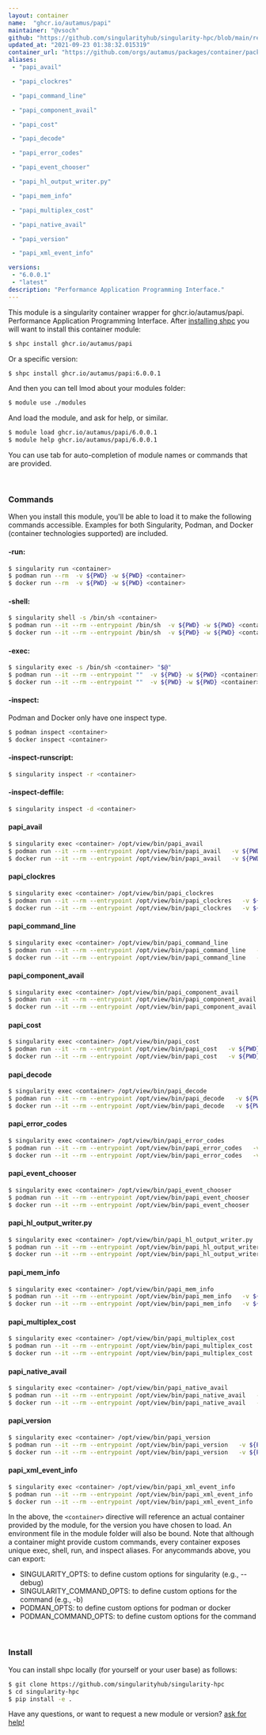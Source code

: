 ```yaml
---
layout: container
name:  "ghcr.io/autamus/papi"
maintainer: "@vsoch"
github: "https://github.com/singularityhub/singularity-hpc/blob/main/registry/ghcr.io/autamus/papi/container.yaml"
updated_at: "2021-09-23 01:38:32.015319"
container_url: "https://github.com/orgs/autamus/packages/container/package/papi"
aliases:
 - "papi_avail"

 - "papi_clockres"

 - "papi_command_line"

 - "papi_component_avail"

 - "papi_cost"

 - "papi_decode"

 - "papi_error_codes"

 - "papi_event_chooser"

 - "papi_hl_output_writer.py"

 - "papi_mem_info"

 - "papi_multiplex_cost"

 - "papi_native_avail"

 - "papi_version"

 - "papi_xml_event_info"

versions:
 - "6.0.0.1"
 - "latest"
description: "Performance Application Programming Interface."
---
```


This module is a singularity container wrapper for ghcr.io/autamus/papi.
Performance Application Programming Interface.
After [installing shpc](#install) you will want to install this container module:

```bash
$ shpc install ghcr.io/autamus/papi
```

Or a specific version:

```bash
$ shpc install ghcr.io/autamus/papi:6.0.0.1
```

And then you can tell lmod about your modules folder:

```bash
$ module use ./modules
```

And load the module, and ask for help, or similar.

```bash
$ module load ghcr.io/autamus/papi/6.0.0.1
$ module help ghcr.io/autamus/papi/6.0.0.1
```

You can use tab for auto-completion of module names or commands that are provided.

<br>

### Commands

When you install this module, you'll be able to load it to make the following commands accessible.
Examples for both Singularity, Podman, and Docker (container technologies supported) are included.

#### -run:

```bash
$ singularity run <container>
$ podman run --rm  -v ${PWD} -w ${PWD} <container>
$ docker run --rm  -v ${PWD} -w ${PWD} <container>
```

#### -shell:

```bash
$ singularity shell -s /bin/sh <container>
$ podman run --it --rm --entrypoint /bin/sh  -v ${PWD} -w ${PWD} <container>
$ docker run --it --rm --entrypoint /bin/sh  -v ${PWD} -w ${PWD} <container>
```

#### -exec:

```bash
$ singularity exec -s /bin/sh <container> "$@"
$ podman run --it --rm --entrypoint ""  -v ${PWD} -w ${PWD} <container> "$@"
$ docker run --it --rm --entrypoint ""  -v ${PWD} -w ${PWD} <container> "$@"
```

#### -inspect:

Podman and Docker only have one inspect type.

```bash
$ podman inspect <container>
$ docker inspect <container>
```

#### -inspect-runscript:

```bash
$ singularity inspect -r <container>
```

#### -inspect-deffile:

```bash
$ singularity inspect -d <container>
```


#### papi_avail
       
```bash
$ singularity exec <container> /opt/view/bin/papi_avail
$ podman run --it --rm --entrypoint /opt/view/bin/papi_avail   -v ${PWD} -w ${PWD} <container> -c " $@"
$ docker run --it --rm --entrypoint /opt/view/bin/papi_avail   -v ${PWD} -w ${PWD} <container> -c " $@"
```


#### papi_clockres
       
```bash
$ singularity exec <container> /opt/view/bin/papi_clockres
$ podman run --it --rm --entrypoint /opt/view/bin/papi_clockres   -v ${PWD} -w ${PWD} <container> -c " $@"
$ docker run --it --rm --entrypoint /opt/view/bin/papi_clockres   -v ${PWD} -w ${PWD} <container> -c " $@"
```


#### papi_command_line
       
```bash
$ singularity exec <container> /opt/view/bin/papi_command_line
$ podman run --it --rm --entrypoint /opt/view/bin/papi_command_line   -v ${PWD} -w ${PWD} <container> -c " $@"
$ docker run --it --rm --entrypoint /opt/view/bin/papi_command_line   -v ${PWD} -w ${PWD} <container> -c " $@"
```


#### papi_component_avail
       
```bash
$ singularity exec <container> /opt/view/bin/papi_component_avail
$ podman run --it --rm --entrypoint /opt/view/bin/papi_component_avail   -v ${PWD} -w ${PWD} <container> -c " $@"
$ docker run --it --rm --entrypoint /opt/view/bin/papi_component_avail   -v ${PWD} -w ${PWD} <container> -c " $@"
```


#### papi_cost
       
```bash
$ singularity exec <container> /opt/view/bin/papi_cost
$ podman run --it --rm --entrypoint /opt/view/bin/papi_cost   -v ${PWD} -w ${PWD} <container> -c " $@"
$ docker run --it --rm --entrypoint /opt/view/bin/papi_cost   -v ${PWD} -w ${PWD} <container> -c " $@"
```


#### papi_decode
       
```bash
$ singularity exec <container> /opt/view/bin/papi_decode
$ podman run --it --rm --entrypoint /opt/view/bin/papi_decode   -v ${PWD} -w ${PWD} <container> -c " $@"
$ docker run --it --rm --entrypoint /opt/view/bin/papi_decode   -v ${PWD} -w ${PWD} <container> -c " $@"
```


#### papi_error_codes
       
```bash
$ singularity exec <container> /opt/view/bin/papi_error_codes
$ podman run --it --rm --entrypoint /opt/view/bin/papi_error_codes   -v ${PWD} -w ${PWD} <container> -c " $@"
$ docker run --it --rm --entrypoint /opt/view/bin/papi_error_codes   -v ${PWD} -w ${PWD} <container> -c " $@"
```


#### papi_event_chooser
       
```bash
$ singularity exec <container> /opt/view/bin/papi_event_chooser
$ podman run --it --rm --entrypoint /opt/view/bin/papi_event_chooser   -v ${PWD} -w ${PWD} <container> -c " $@"
$ docker run --it --rm --entrypoint /opt/view/bin/papi_event_chooser   -v ${PWD} -w ${PWD} <container> -c " $@"
```


#### papi_hl_output_writer.py
       
```bash
$ singularity exec <container> /opt/view/bin/papi_hl_output_writer.py
$ podman run --it --rm --entrypoint /opt/view/bin/papi_hl_output_writer.py   -v ${PWD} -w ${PWD} <container> -c " $@"
$ docker run --it --rm --entrypoint /opt/view/bin/papi_hl_output_writer.py   -v ${PWD} -w ${PWD} <container> -c " $@"
```


#### papi_mem_info
       
```bash
$ singularity exec <container> /opt/view/bin/papi_mem_info
$ podman run --it --rm --entrypoint /opt/view/bin/papi_mem_info   -v ${PWD} -w ${PWD} <container> -c " $@"
$ docker run --it --rm --entrypoint /opt/view/bin/papi_mem_info   -v ${PWD} -w ${PWD} <container> -c " $@"
```


#### papi_multiplex_cost
       
```bash
$ singularity exec <container> /opt/view/bin/papi_multiplex_cost
$ podman run --it --rm --entrypoint /opt/view/bin/papi_multiplex_cost   -v ${PWD} -w ${PWD} <container> -c " $@"
$ docker run --it --rm --entrypoint /opt/view/bin/papi_multiplex_cost   -v ${PWD} -w ${PWD} <container> -c " $@"
```


#### papi_native_avail
       
```bash
$ singularity exec <container> /opt/view/bin/papi_native_avail
$ podman run --it --rm --entrypoint /opt/view/bin/papi_native_avail   -v ${PWD} -w ${PWD} <container> -c " $@"
$ docker run --it --rm --entrypoint /opt/view/bin/papi_native_avail   -v ${PWD} -w ${PWD} <container> -c " $@"
```


#### papi_version
       
```bash
$ singularity exec <container> /opt/view/bin/papi_version
$ podman run --it --rm --entrypoint /opt/view/bin/papi_version   -v ${PWD} -w ${PWD} <container> -c " $@"
$ docker run --it --rm --entrypoint /opt/view/bin/papi_version   -v ${PWD} -w ${PWD} <container> -c " $@"
```


#### papi_xml_event_info
       
```bash
$ singularity exec <container> /opt/view/bin/papi_xml_event_info
$ podman run --it --rm --entrypoint /opt/view/bin/papi_xml_event_info   -v ${PWD} -w ${PWD} <container> -c " $@"
$ docker run --it --rm --entrypoint /opt/view/bin/papi_xml_event_info   -v ${PWD} -w ${PWD} <container> -c " $@"
```



In the above, the `<container>` directive will reference an actual container provided
by the module, for the version you have chosen to load. An environment file in the
module folder will also be bound. Note that although a container
might provide custom commands, every container exposes unique exec, shell, run, and
inspect aliases. For anycommands above, you can export:

 - SINGULARITY_OPTS: to define custom options for singularity (e.g., --debug)
 - SINGULARITY_COMMAND_OPTS: to define custom options for the command (e.g., -b)
 - PODMAN_OPTS: to define custom options for podman or docker
 - PODMAN_COMMAND_OPTS: to define custom options for the command

<br>
  
### Install

You can install shpc locally (for yourself or your user base) as follows:

```bash
$ git clone https://github.com/singularityhub/singularity-hpc
$ cd singularity-hpc
$ pip install -e .
```

Have any questions, or want to request a new module or version? [ask for help!](https://github.com/singularityhub/singularity-hpc/issues)